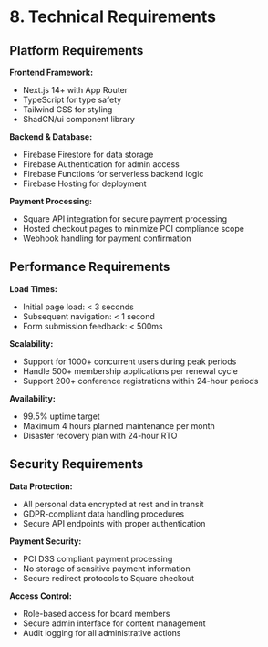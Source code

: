 # 8. Technical Requirements

## Platform Requirements
**Frontend Framework:**
- Next.js 14+ with App Router
- TypeScript for type safety
- Tailwind CSS for styling
- ShadCN/ui component library

**Backend & Database:**
- Firebase Firestore for data storage
- Firebase Authentication for admin access
- Firebase Functions for serverless backend logic
- Firebase Hosting for deployment

**Payment Processing:**
- Square API integration for secure payment processing
- Hosted checkout pages to minimize PCI compliance scope
- Webhook handling for payment confirmation

## Performance Requirements
**Load Times:**
- Initial page load: < 3 seconds
- Subsequent navigation: < 1 second
- Form submission feedback: < 500ms

**Scalability:**
- Support for 1000+ concurrent users during peak periods
- Handle 500+ membership applications per renewal cycle
- Support 200+ conference registrations within 24-hour periods

**Availability:**
- 99.5% uptime target
- Maximum 4 hours planned maintenance per month
- Disaster recovery plan with 24-hour RTO

## Security Requirements
**Data Protection:**
- All personal data encrypted at rest and in transit
- GDPR-compliant data handling procedures
- Secure API endpoints with proper authentication

**Payment Security:**
- PCI DSS compliant payment processing
- No storage of sensitive payment information
- Secure redirect protocols to Square checkout

**Access Control:**
- Role-based access for board members
- Secure admin interface for content management
- Audit logging for all administrative actions
